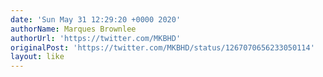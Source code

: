 ```yaml
---
date: 'Sun May 31 12:29:20 +0000 2020'
authorName: Marques Brownlee
authorUrl: 'https://twitter.com/MKBHD'
originalPost: 'https://twitter.com/MKBHD/status/1267070656233050114'
layout: like
---
```

